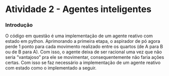 # Atividade 2 - Agentes inteligentes

### Introdução
O código em questão é uma implementação de um agente reativo com estado em python. Aprimorando a primeira etapa, o aspirador de pó agora perde 1 ponto para cada movimento realizado entre os quartos (de A para B ou de B para A). Com isso, o agente deixa de ser racional uma vez que não seria ”vantajoso” pra ele se movimentar, consequentemente não faria ações certas. Com isso se faz necessário a implementação de um agente reativo com estado como o implementado a
seguir.